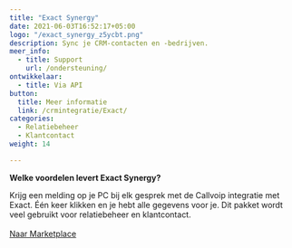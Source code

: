 ```yaml
---
title: "Exact Synergy"
date: 2021-06-03T16:52:17+05:00
logo: "/exact_synergy_z5ycbt.png"
description: Sync je CRM-contacten en -bedrijven.
meer_info:
  - title: Support
    url: /ondersteuning/
ontwikkelaar:
  - title: Via API
button:
  title: Meer informatie
  link: /crmintegratie/Exact/
categories:
  - Relatiebeheer
  - Klantcontact
weight: 14

---
```


**Welke voordelen levert Exact Synergy?**

Krijg een melding op je PC bij elk gesprek met de Callvoip integratie met Exact. Één keer klikken en je hebt alle gegevens voor je. Dit pakket wordt veel gebruikt voor relatiebeheer en klantcontact.<br><br><a href="/marketplace" class="button">Naar Marketplace</a>
